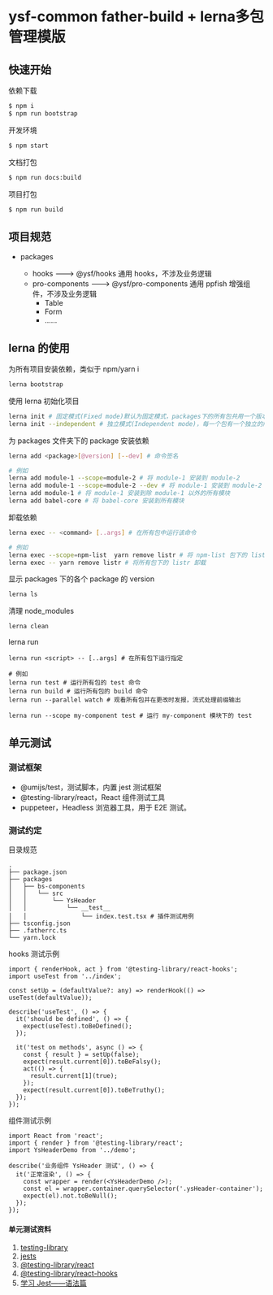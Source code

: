 # ysf-common father-build + lerna多包管理模版

## 快速开始

依赖下载

```bash
$ npm i
$ npm run bootstrap
```

开发环境

```bash
$ npm start
```

文档打包

```bash
$ npm run docs:build
```

项目打包

```bash
$ npm run build
```

## 项目规范

- packages

  - hooks ---> @ysf/hooks 通用 hooks，不涉及业务逻辑
  - pro-components ---> @ysf/pro-components 通用 ppfish 增强组件，不涉及业务逻辑
    - Table
    - Form
    - ......

## lerna 的使用

为所有项目安装依赖，类似于 npm/yarn i

```bash
lerna bootstrap
```

使用 lerna 初始化项目

```bash
lerna init # 固定模式(Fixed mode)默认为固定模式，packages下的所有包共用一个版本号(version)
lerna init --independent # 独立模式(Independent mode)，每一个包有一个独立的版本号
```

为 packages 文件夹下的 package 安装依赖

```bash
lerna add <package>[@version] [--dev] # 命令签名

# 例如
lerna add module-1 --scope=module-2 # 将 module-1 安装到 module-2
lerna add module-1 --scope=module-2 --dev # 将 module-1 安装到 module-2 的 devDependencies 下
lerna add module-1 # 将 module-1 安装到除 module-1 以外的所有模块
lerna add babel-core # 将 babel-core 安装到所有模块
```

卸载依赖

```bash
lerna exec -- <command> [..args] # 在所有包中运行该命令

# 例如
lerna exec --scope=npm-list  yarn remove listr # 将 npm-list 包下的 listr 卸载
lerna exec -- yarn remove listr # 将所有包下的 listr 卸载
```

显示 packages 下的各个 package 的 version

```bash
lerna ls
```

清理 node_modules

```bash
lerna clean
```

lerna run

```
lerna run <script> -- [..args] # 在所有包下运行指定

# 例如
lerna run test # 运行所有包的 test 命令
lerna run build # 运行所有包的 build 命令
lerna run --parallel watch # 观看所有包并在更改时发报，流式处理前缀输出

lerna run --scope my-component test # 运行 my-component 模块下的 test
```

## 单元测试

### 测试框架

- @umijs/test，测试脚本，内置 jest 测试框架
- @testing-library/react，React 组件测试工具
- puppeteer，Headless 浏览器工具，用于 E2E 测试。

### 测试约定

目录规范

```
.
├── package.json
├── packages
│   ├── bs-components
│   │   └── src
│   │       └── YsHeader
│   │           └── __test__
│   │               └── index.test.tsx # 插件测试用例
├── tsconfig.json
├── .fatherrc.ts
└── yarn.lock
```

hooks 测试示例

```tsx
import { renderHook, act } from '@testing-library/react-hooks';
import useTest from '../index';

const setUp = (defaultValue?: any) => renderHook(() => useTest(defaultValue));

describe('useTest', () => {
  it('should be defined', () => {
    expect(useTest).toBeDefined();
  });

  it('test on methods', async () => {
    const { result } = setUp(false);
    expect(result.current[0]).toBeFalsy();
    act(() => {
      result.current[1](true);
    });
    expect(result.current[0]).toBeTruthy();
  });
});
```

组件测试示例

```tsx
import React from 'react';
import { render } from '@testing-library/react';
import YsHeaderDemo from '../demo';

describe('业务组件 YsHeader 测试', () => {
  it('正常渲染', () => {
    const wrapper = render(<YsHeaderDemo />);
    const el = wrapper.container.querySelector('.ysHeader-container');
    expect(el).not.toBeNull();
  });
});
```

#### 单元测试资料

1. [testing-library](https://testing-library.com/docs/)
2. [jests](https://www.jestjs.cn/docs/getting-started)
3. [@testing-library/react](https://www.npmjs.com/package/@testing-library/react)
4. [@testing-library/react-hooks](https://www.npmjs.com/package/@testing-library/react-hooks)
5. [学习 Jest——语法篇](https://www.jianshu.com/p/e54218d67628)
